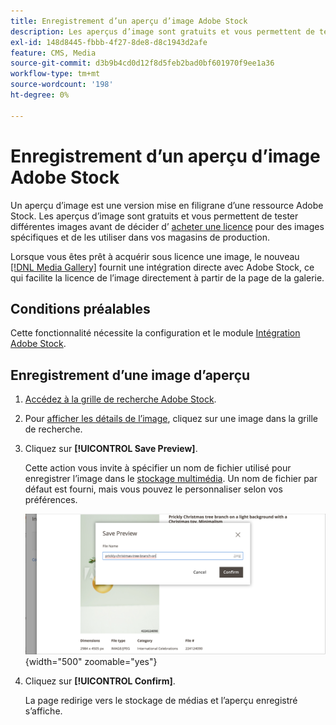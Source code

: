 ```yaml
---
title: Enregistrement d’un aperçu d’image Adobe Stock
description: Les aperçus d’image sont gratuits et vous permettent de tester différentes images Adobe Stock avant de décider d’acheter une licence.
exl-id: 148d8445-fbbb-4f27-8de8-d8c1943d2afe
feature: CMS, Media
source-git-commit: d3b9b4cd0d12f8d5feb2bad0bf601970f9ee1a36
workflow-type: tm+mt
source-wordcount: '198'
ht-degree: 0%

---
```


# Enregistrement d’un aperçu d’image Adobe Stock

Un aperçu d’image est une version mise en filigrane d’une ressource Adobe Stock. Les aperçus d’image sont gratuits et vous permettent de tester différentes images avant de décider d’ [acheter une licence][stock-license] pour des images spécifiques et de les utiliser dans vos magasins de production.

Lorsque vous êtes prêt à acquérir sous licence une image, le nouveau [[!DNL Media Gallery]](media-gallery.md) fournit une intégration directe avec Adobe Stock, ce qui facilite la licence de l’image directement à partir de la page de la galerie.

## Conditions préalables

Cette fonctionnalité nécessite la configuration et le module [Intégration Adobe Stock][adobe-stock-integration].

## Enregistrement d’une image d’aperçu

1. [Accédez à la grille de recherche Adobe Stock][access-search].

1. Pour [afficher les détails de l’image][view-details], cliquez sur une image dans la grille de recherche.

1. Cliquez sur **[!UICONTROL Save Preview]**.

   Cette action vous invite à spécifier un nom de fichier utilisé pour enregistrer l’image dans le [stockage multimédia][media-storage]. Un nom de fichier par défaut est fourni, mais vous pouvez le personnaliser selon vos préférences.

   ![Enregistrer l’image d’aperçu Adobe Stock](./assets/adobe-stock-save-preview.png){width="500" zoomable="yes"}

1. Cliquez sur **[!UICONTROL Confirm]**.

   La page redirige vers le stockage de médias et l’aperçu enregistré s’affiche.

[stock-license]: adobe-stock-license-image.md
[access-search]: adobe-stock-manage.md#access-the-adobe-stock-search-grid
[view-details]: adobe-stock-manage.md#view-image-details
[media-storage]: media-storage.md
[adobe-stock-integration]: adobe-stock.md
